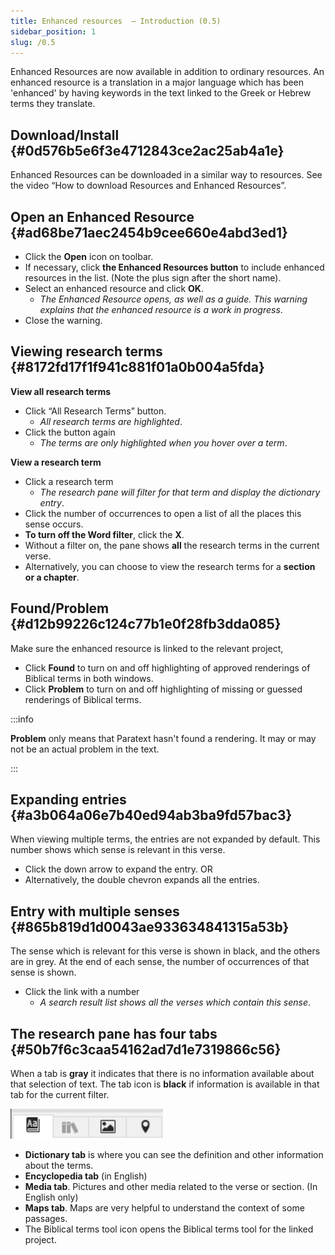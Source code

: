 ```yaml
---
title: Enhanced resources  – Introduction (0.5)
sidebar_position: 1
slug: /0.5
---
```




Enhanced Resources are now available in addition to ordinary resources. An enhanced resource is a translation in a major language which has been 'enhanced' by having keywords in the text linked to the Greek or Hebrew terms they translate.


## Download/Install {#0d576b5e6f3e4712843ce2ac25ab4a1e}


Enhanced Resources can be downloaded in a similar way to resources. See the video “How to download Resources and Enhanced Resources”.


## Open an Enhanced Resource {#ad68be71aec2454b9cee660e4abd3ed1}

- Click the **Open** icon on toolbar.
- If necessary, click **the Enhanced Resources button** to include enhanced resources in the list. (Note the plus sign after the short name).
- Select an enhanced resource and click **OK**.
	- _The Enhanced Resource opens, as well as a guide. This warning explains that the enhanced resource is a work in progress_.
- Close the warning.

## Viewing research terms {#8172fd17f1f941c881f01a0b004a5fda}


**View all research terms**

- Click “All Research Terms” button.
	- _All research terms are highlighted_.
- Click the button again
	- _The terms are only highlighted when you hover over a term_.

**View a research term**

- Click a research term
	- _The research pane will filter for that term and display the dictionary entry_.
- Click the number of occurrences to open a list of all the places this sense occurs.
- **To turn off the Word filter**, click the **X**.
- Without a filter on, the pane shows **all** the research terms in the current verse.
- Alternatively, you can choose to view the research terms for a **section or a chapter**.

## Found/Problem {#d12b99226c124c77b1e0f28fb3dda085}


Make sure the enhanced resource is linked to the relevant project,

- Click **Found** to turn on and off highlighting of approved renderings of Biblical terms in both windows.
- Click **Problem** to turn on and off highlighting of missing or guessed renderings of Biblical terms.

:::info


**Problem** only means that Paratext hasn't found a rendering. It may or may not be an actual problem in the text. 


:::


## Expanding entries {#a3b064a06e7b40ed94ab3ba9fd57bac3}


When viewing multiple terms, the entries are not expanded by default. This number shows which sense is relevant in this verse.

- Click the down arrow to expand the entry. OR
- Alternatively, the double chevron expands all the entries.

## Entry with multiple senses {#865b819d1d0043ae933634841315a53b}


The sense which is relevant for this verse is shown in black, and the others are in grey. At the end of each sense, the number of occurrences of that sense is shown.

- Click the link with a number
	- _A search result list shows all the verses which contain this sense_.

## The research pane has four tabs {#50b7f6c3caa54162ad7d1e7319866c56}


When a tab is **gray** it indicates that there is no information available about that selection of text. The tab icon is **black** if information is available in that tab for the current filter.


![](./1547314620.png)

- **Dictionary tab** is where you can see the definition and other information about the terms.
- **Encyclopedia tab** (in English)
- **Media tab**. Pictures and other media related to the verse or section. (In English only)
- **Maps tab**. Maps are very helpful to understand the context of some passages.
- The Biblical terms tool icon opens the Biblical terms tool for the linked project.
